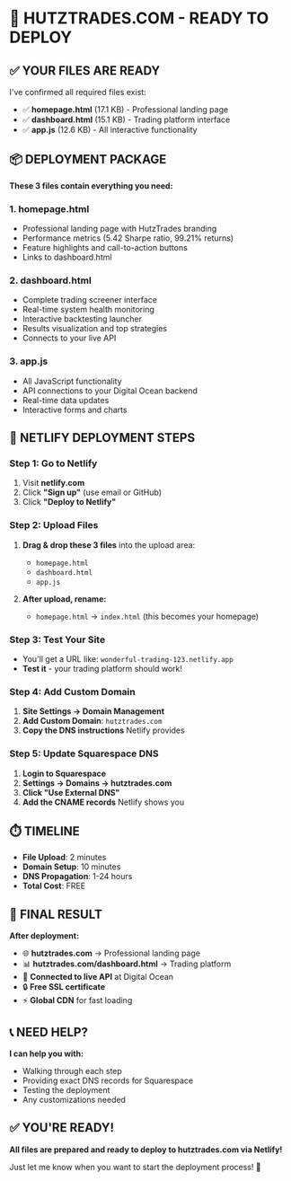 # 🚀 HUTZTRADES.COM - READY TO DEPLOY

## ✅ YOUR FILES ARE READY

I've confirmed all required files exist:

- ✅ **homepage.html** (17.1 KB) - Professional landing page
- ✅ **dashboard.html** (15.1 KB) - Trading platform interface  
- ✅ **app.js** (12.6 KB) - All interactive functionality

## 📦 DEPLOYMENT PACKAGE

**These 3 files contain everything you need:**

### **1. homepage.html**
- Professional landing page with HutzTrades branding
- Performance metrics (5.42 Sharpe ratio, 99.21% returns)
- Feature highlights and call-to-action buttons
- Links to dashboard.html

### **2. dashboard.html** 
- Complete trading screener interface
- Real-time system health monitoring
- Interactive backtesting launcher
- Results visualization and top strategies
- Connects to your live API

### **3. app.js**
- All JavaScript functionality
- API connections to your Digital Ocean backend
- Real-time data updates
- Interactive forms and charts

## 🚀 NETLIFY DEPLOYMENT STEPS

### **Step 1: Go to Netlify**
1. Visit **netlify.com**
2. Click **"Sign up"** (use email or GitHub)
3. Click **"Deploy to Netlify"**

### **Step 2: Upload Files**
1. **Drag & drop these 3 files** into the upload area:
   - `homepage.html`
   - `dashboard.html`
   - `app.js`

2. **After upload, rename:**
   - `homepage.html` → `index.html` (this becomes your homepage)

### **Step 3: Test Your Site**
- You'll get a URL like: `wonderful-trading-123.netlify.app`
- **Test it** - your trading platform should work!

### **Step 4: Add Custom Domain**
1. **Site Settings → Domain Management**
2. **Add Custom Domain**: `hutztrades.com`
3. **Copy the DNS instructions** Netlify provides

### **Step 5: Update Squarespace DNS**
1. **Login to Squarespace**
2. **Settings → Domains → hutztrades.com**
3. **Click "Use External DNS"**
4. **Add the CNAME records** Netlify shows you

## ⏱️ TIMELINE
- **File Upload**: 2 minutes
- **Domain Setup**: 10 minutes  
- **DNS Propagation**: 1-24 hours
- **Total Cost**: FREE

## 🎯 FINAL RESULT

**After deployment:**
- 🌐 **hutztrades.com** → Professional landing page
- 📊 **hutztrades.com/dashboard.html** → Trading platform
- 🚀 **Connected to live API** at Digital Ocean
- 🔒 **Free SSL certificate**
- ⚡ **Global CDN** for fast loading

## 📞 NEED HELP?

**I can help you with:**
- Walking through each step
- Providing exact DNS records for Squarespace
- Testing the deployment
- Any customizations needed

## ✅ YOU'RE READY!

**All files are prepared and ready to deploy to hutztrades.com via Netlify!**

Just let me know when you want to start the deployment process! 🚀